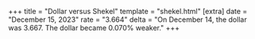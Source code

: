 +++
title = "Dollar versus Shekel"
template = "shekel.html"
[extra]
date = "December 15, 2023"
rate = "3.664"
delta = "On December 14, the dollar was 3.667. The dollar became 0.070% weaker."
+++
